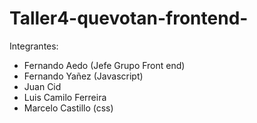 # Taller4-quevotan-frontend-


Integrantes:<br />

- Fernando Aedo (Jefe Grupo Front end)<br />
- Fernando Yañez (Javascript)<br />
- Juan Cid<br />
- Luis Camilo Ferreira<br />
- Marcelo Castillo (css)<br />
